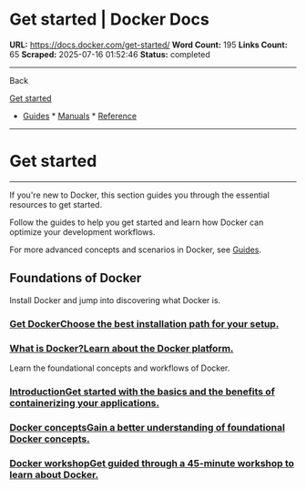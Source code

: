 # Get started | Docker Docs

**URL:** https://docs.docker.com/get-started/
**Word Count:** 195
**Links Count:** 65
**Scraped:** 2025-07-16 01:52:46
**Status:** completed

---

Back

[Get started](https://docs.docker.com/get-started/)

  * [Guides](https://docs.docker.com/guides/)   * [Manuals](https://docs.docker.com/manuals/)   * [Reference](https://docs.docker.com/reference/)

* * *

# Get started

* * *

If you're new to Docker, this section guides you through the essential resources to get started.

Follow the guides to help you get started and learn how Docker can optimize your development workflows.

For more advanced concepts and scenarios in Docker, see [Guides](https://docs.docker.com/guides/).

## Foundations of Docker

Install Docker and jump into discovering what Docker is.

### [Get DockerChoose the best installation path for your setup.](https://docs.docker.com/get-started/get-docker/)

### [What is Docker?Learn about the Docker platform.](https://docs.docker.com/get-started/docker-overview/)

Learn the foundational concepts and workflows of Docker.

### [IntroductionGet started with the basics and the benefits of containerizing your applications.](https://docs.docker.com/get-started/introduction/)

### [Docker conceptsGain a better understanding of foundational Docker concepts.](https://docs.docker.com/get-started/docker-concepts/the-basics/what-is-a-container/)

### [Docker workshopGet guided through a 45-minute workshop to learn about Docker.](https://docs.docker.com/get-started/workshop/)